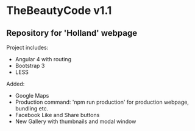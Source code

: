 <h1>TheBeautyCode v1.1</h1>
    <h2>Repository for 'Holland' webpage</h2>
<p>
Project includes:
    <ul>
        <li>Angular 4 with routing</li>
        <li>Bootstrap 3</li>
        <li>LESS</li>
    </ul>
<p>
Added:
    <ul>
        <li>Google Maps</li>
        <li>Production command: 'npm run production' for production webpage, bundling etc.</li>
        <li>Facebook Like and Share buttons</li>
        <li>New Gallery with thumbnails and modal window</li>
    </ul>
 
